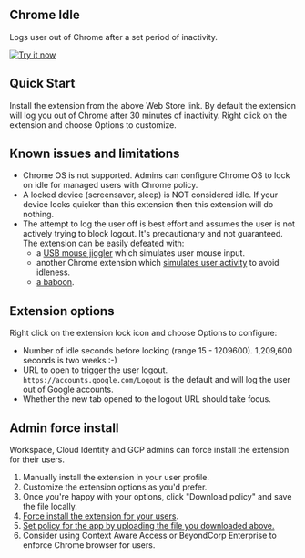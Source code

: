 ## Chrome Idle
Logs user out of Chrome after a set period of inactivity.

<a target="_blank" href="https://chrome.google.com/webstore/detail/ngldgdloflfmfcnefhnkoodnbidemldm"><img alt="Try it now" src="https://github.com/jay0lee/cros-info/raw/master/cws.png" title="Click here to install this sample from the Chrome Web Store"></img></a>

## Quick Start
Install the extension from the above Web Store link. By default the extension will log you out of Chrome after 30 minutes of inactivity. Right click on the extension and choose Options to customize.

## Known issues and limitations
- Chrome OS is not supported. Admins can configure Chrome OS to lock on idle for managed users with Chrome policy.
- A locked device (screensaver, sleep) is NOT considered idle. If your device locks quicker than this extension then this extension will do nothing.
- The attempt to log the user off is best effort and assumes the user is not actively trying to block logout. It's precautionary and not guaranteed. The extension can be easily defeated with:
  - a [USB mouse jiggler](https://www.tomshardware.com/how-to/best-mouse-jiggler-methods) which simulates user mouse input.
  - another Chrome extension which [simulates user activity](https://developer.chrome.com/docs/extensions/reference/api/power#method-reportActivity) to avoid idleness.
  - [a baboon](https://media.gettyimages.com/id/712-54/video/medium-shot-baboon-pounding-on-laptop-keyboard.mp4?s=mp4-640x640-gi&k=20&c=_m-Fw23GBAcrQeiSQ63WxZbvPqXDbFEQP1O-vyRnKAU=).

## Extension options
Right click on the extension lock icon and choose Options to configure:
- Number of idle seconds before locking (range 15 - 1209600). 1,209,600 seconds is two weeks :-)
- URL to open to trigger the user logout. `https://accounts.google.com/Logout` is the default and will log the user out of Google accounts.
- Whether the new tab opened to the logout URL should take focus.

## Admin force install
Workspace, Cloud Identity and GCP admins can force install the extension for their users.

1. Manually install the extension in your user profile.
1. Customize the extension options as you'd prefer.
1. Once you're happy with your options, click "Download policy" and save the file locally.
1. [Force install the extension for your users](https://support.google.com/chrome/a/answer/6306504?hl=en).
1. [Set policy for the app by uploading the file you downloaded above.](https://support.google.com/chrome/a/answer/6177447#custom)
1. Consider using Context Aware Access or BeyondCorp Enterprise to enforce Chrome browser for users.
